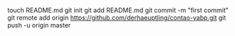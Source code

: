 touch README.md
git init
git add README.md
git commit -m "first commit"
git remote add origin https://github.com/derhaeuptling/contao-yabp.git
git push -u origin master